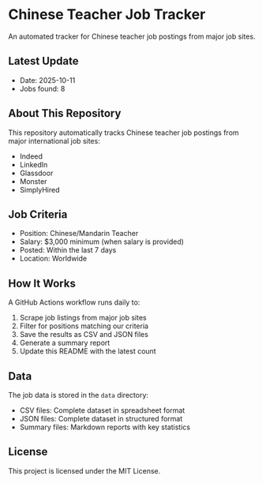# Chinese Teacher Job Tracker

An automated tracker for Chinese teacher job postings from major job sites.

## Latest Update

- Date: 2025-10-11
- Jobs found: 8

## About This Repository

This repository automatically tracks Chinese teacher job postings from major international job sites:

- Indeed
- LinkedIn
- Glassdoor
- Monster
- SimplyHired

## Job Criteria

- Position: Chinese/Mandarin Teacher
- Salary: $3,000 minimum (when salary is provided)
- Posted: Within the last 7 days
- Location: Worldwide

## How It Works

A GitHub Actions workflow runs daily to:

1. Scrape job listings from major job sites
2. Filter for positions matching our criteria
3. Save the results as CSV and JSON files
4. Generate a summary report
5. Update this README with the latest count

## Data

The job data is stored in the `data` directory:
- CSV files: Complete dataset in spreadsheet format
- JSON files: Complete dataset in structured format
- Summary files: Markdown reports with key statistics

## License

This project is licensed under the MIT License.
